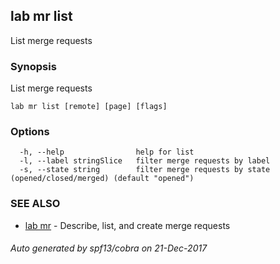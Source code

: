 ## lab mr list

List merge requests

### Synopsis


List merge requests

```
lab mr list [remote] [page] [flags]
```

### Options

```
  -h, --help                help for list
  -l, --label stringSlice   filter merge requests by label
  -s, --state string        filter merge requests by state (opened/closed/merged) (default "opened")
```

### SEE ALSO
* [lab mr](lab_mr.md)	 - Describe, list, and create merge requests

###### Auto generated by spf13/cobra on 21-Dec-2017
